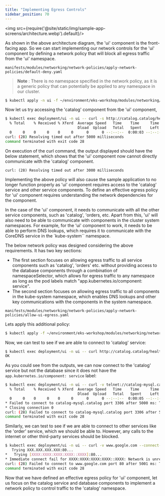 ```yaml
---
title: "Implementing Egress Controls"
sidebar_position: 70
---
```


<img src={require('@site/static/img/sample-app-screens/architecture.webp').default}/>

As shown in the above architecture diagram, the 'ui' component is the front-facing app. So we can start implementing our network controls for the 'ui' component by defining a network policy that will block all egress traffic from the 'ui' namespace.

```file
manifests/modules/networking/network-policies/apply-network-policies/default-deny.yaml
```

> **Note** : There is no namespace specified in the network policy, as it is a generic policy that can potentially be applied to any namespace in our cluster.

```bash wait=30
$ kubectl apply -n ui -f ~/environment/eks-workshop/modules/networking/network-policies/apply-network-policies/default-deny.yaml
```

Now let us try accessing the 'catalog' component from tbe 'ui' component,

```bash expectError=true
$ kubectl exec deployment/ui -n ui -- curl -s http://catalog.catalog/health --connect-timeout 5
  % Total    % Received % Xferd  Average Speed   Time    Time     Time  Current
                                 Dload  Upload   Total   Spent    Left  Speed
  0     0    0     0    0     0      0      0 --:--:--  0:00:03 --:--:--     0
curl: (28) Resolving timed out after 5000 milliseconds
command terminated with exit code 28
```

On execution of the curl command, the output displayed should have the below statement, which shows that the 'ui' component now cannot directly communicate with the 'catalog' component.

```
curl: (28) Resolving timed out after 3000 milliseconds
```

Implementing the above policy will also cause the sample application to no longer function properly as 'ui' component requires access to the 'catalog' service and other service components. To define an effective egress policy for 'ui' component requires understanding the network dependencies for the component.

In the case of the 'ui' component, it needs to communicate with all the other service components, such as 'catalog', 'orders, etc. Apart from this, 'ui' will also need to be able to communicate with components in the cluster system namespaces. For example, for the 'ui' component to work, it needs to be able to perform DNS lookups, which requires it to communicate with the CoreDNS service in the `kube-system`` namespace.

The below network policy was designed considering the above requirements. It has two key sections:

- The first section focuses on allowing egress traffic to all service components such as 'catalog', 'orders' etc. without providing access to the database components through a combination of namespaceSelector, which allows for egress traffic to any namespace as long as the pod labels match "app.kubernetes.io/component: service".
- The second section focuses on allowing egress traffic to all components in the kube-system namespace, which enables DNS lookups and other key communications with the components in the system namespace.

```file
manifests/modules/networking/network-policies/apply-network-policies/allow-ui-egress.yaml
```

Lets apply this additional policy:

```bash wait=30
$ kubectl apply -f ~/environment/eks-workshop/modules/networking/network-policies/apply-network-policies/allow-ui-egress.yaml
```

Now, we can test to see if we are able to connect to 'catalog' service:

```bash
$ kubectl exec deployment/ui -n ui -- curl http://catalog.catalog/health
OK
```

As you could see from the outputs, we can now connect to the 'catalog' service but not the database since it does not have the `app.kubernetes.io/component: service` label:

```bash expectError=true
$ kubectl exec deployment/ui -n ui -- curl -v telnet://catalog-mysql.catalog:3306 --connect-timeout 5
  % Total    % Received % Xferd  Average Speed   Time    Time     Time  Current
                                 Dload  Upload   Total   Spent    Left  Speed
  0     0    0     0    0     0      0      0 --:--:--  0:00:05 --:--:--     0
* Failed to connect to catalog-mysql.catalog port 3306 after 5000 ms: Timeout was reached
* Closing connection 0
curl: (28) Failed to connect to catalog-mysql.catalog port 3306 after 5000 ms: Timeout was reached
command terminated with exit code 28
```

Similarly, we can test to see if we are able to connect to other services like the 'order' service, which we should be able to. However, any calls to the internet or other third-party services should be blocked.

```bash expectError=true
$ kubectl exec deployment/ui -n ui -- curl -v www.google.com --connect-timeout 5
   Trying XXX.XXX.XXX.XXX:80...
*   Trying [XXXX:XXXX:XXXX:XXXX::XXXX]:80...
* Immediate connect fail for XXXX:XXXX:XXXX:XXXX::XXXX: Network is unreachable
curl: (28) Failed to connect to www.google.com port 80 after 5001 ms: Timeout was reached
command terminated with exit code 28
```

Now that we have defined an effective egress policy for 'ui' component, let us focus on the catalog service and database components to implement a network policy to control traffic to the 'catalog' namespace.
